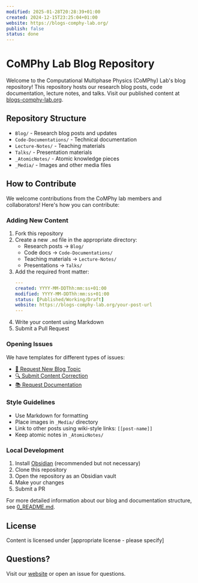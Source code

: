 ```yaml
---
modified: 2025-01-28T20:28:39+01:00
created: 2024-12-15T23:25:04+01:00
website: https://blogs-comphy-lab.org/
publish: false
status: done
---
```


# CoMPhy Lab Blog Repository

Welcome to the Computational Multiphase Physics (CoMPhy) Lab's blog repository! This repository hosts our research blog posts, code documentation, lecture notes, and talks. Visit our published content at [blogs-comphy-lab.org](https://blogs-comphy-lab.org/).

## Repository Structure

- `Blog/` - Research blog posts and updates
- `Code-Documentations/` - Technical documentation
- `Lecture-Notes/` - Teaching materials
- `Talks/` - Presentation materials
- `_AtomicNotes/` - Atomic knowledge pieces
- `_Media/` - Images and other media files

## How to Contribute

We welcome contributions from the CoMPhy lab members and collaborators! Here's how you can contribute:

### Adding New Content

1. Fork this repository
2. Create a new `.md` file in the appropriate directory:
   - Research posts → `Blog/`
   - Code docs → `Code-Documentations/`
   - Teaching materials → `Lecture-Notes/`
   - Presentations → `Talks/`
3. Add the required front matter:
   ```yaml
   ---
   created: YYYY-MM-DDThh:mm:ss+01:00
   modified: YYYY-MM-DDThh:mm:ss+01:00
   status: [Published/Working/Draft]
   website: https://blogs-comphy-lab.org/your-post-url
   ---
   ```
4. Write your content using Markdown
5. Submit a Pull Request

### Opening Issues

We have templates for different types of issues:
- [📝 Request New Blog Topic](https://github.com/comphy-lab/CoMPhy-Lab-Blogs/issues/new?template=blog_topic_request.md&labels=blog-request)
- [🔍 Submit Content Correction](https://github.com/comphy-lab/CoMPhy-Lab-Blogs/issues/new?template=content_correction.md&labels=correction)
- [📚 Request Documentation](https://github.com/comphy-lab/CoMPhy-Lab-Blogs/issues/new?template=documentation_request.md&labels=documentation)

### Style Guidelines

- Use Markdown for formatting
- Place images in `_Media/` directory
- Link to other posts using wiki-style links: `[[post-name]]`
- Keep atomic notes in `_AtomicNotes/`

### Local Development

1. Install [Obsidian](https://obsidian.md/) (recommended but not necessary)
2. Clone this repository
3. Open the repository as an Obsidian vault
4. Make your changes
5. Submit a PR

For more detailed information about our blog and documentation structure, see [0_README.md](0_README.md).

## License

Content is licensed under [appropriate license - please specify]

## Questions?

Visit our [website](https://comphy-lab.org/) or open an issue for questions.
